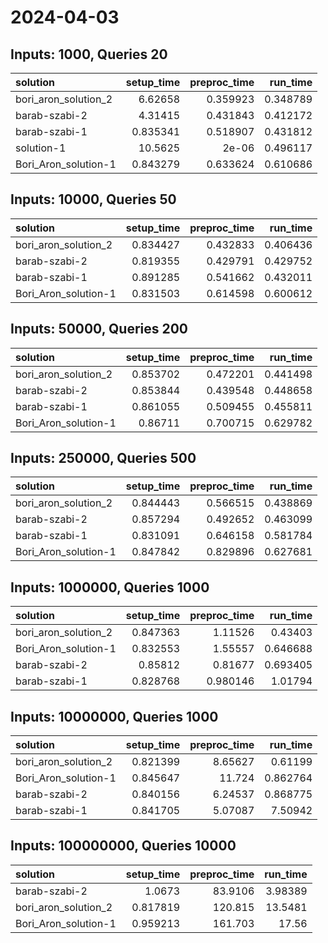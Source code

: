 # 2024-04-03

## Inputs: 1000, Queries 20

| solution             |   setup_time |   preproc_time |   run_time |
|:---------------------|-------------:|---------------:|-----------:|
| bori_aron_solution_2 |     6.62658  |       0.359923 |   0.348789 |
| barab-szabi-2        |     4.31415  |       0.431843 |   0.412172 |
| barab-szabi-1        |     0.835341 |       0.518907 |   0.431812 |
| solution-1           |    10.5625   |       2e-06    |   0.496117 |
| Bori_Aron_solution-1 |     0.843279 |       0.633624 |   0.610686 |

## Inputs: 10000, Queries 50

| solution             |   setup_time |   preproc_time |   run_time |
|:---------------------|-------------:|---------------:|-----------:|
| bori_aron_solution_2 |     0.834427 |       0.432833 |   0.406436 |
| barab-szabi-2        |     0.819355 |       0.429791 |   0.429752 |
| barab-szabi-1        |     0.891285 |       0.541662 |   0.432011 |
| Bori_Aron_solution-1 |     0.831503 |       0.614598 |   0.600612 |

## Inputs: 50000, Queries 200

| solution             |   setup_time |   preproc_time |   run_time |
|:---------------------|-------------:|---------------:|-----------:|
| bori_aron_solution_2 |     0.853702 |       0.472201 |   0.441498 |
| barab-szabi-2        |     0.853844 |       0.439548 |   0.448658 |
| barab-szabi-1        |     0.861055 |       0.509455 |   0.455811 |
| Bori_Aron_solution-1 |     0.86711  |       0.700715 |   0.629782 |

## Inputs: 250000, Queries 500

| solution             |   setup_time |   preproc_time |   run_time |
|:---------------------|-------------:|---------------:|-----------:|
| bori_aron_solution_2 |     0.844443 |       0.566515 |   0.438869 |
| barab-szabi-2        |     0.857294 |       0.492652 |   0.463099 |
| barab-szabi-1        |     0.831091 |       0.646158 |   0.581784 |
| Bori_Aron_solution-1 |     0.847842 |       0.829896 |   0.627681 |

## Inputs: 1000000, Queries 1000

| solution             |   setup_time |   preproc_time |   run_time |
|:---------------------|-------------:|---------------:|-----------:|
| bori_aron_solution_2 |     0.847363 |       1.11526  |   0.43403  |
| Bori_Aron_solution-1 |     0.832553 |       1.55557  |   0.646688 |
| barab-szabi-2        |     0.85812  |       0.81677  |   0.693405 |
| barab-szabi-1        |     0.828768 |       0.980146 |   1.01794  |

## Inputs: 10000000, Queries 1000

| solution             |   setup_time |   preproc_time |   run_time |
|:---------------------|-------------:|---------------:|-----------:|
| bori_aron_solution_2 |     0.821399 |        8.65627 |   0.61199  |
| Bori_Aron_solution-1 |     0.845647 |       11.724   |   0.862764 |
| barab-szabi-2        |     0.840156 |        6.24537 |   0.868775 |
| barab-szabi-1        |     0.841705 |        5.07087 |   7.50942  |

## Inputs: 100000000, Queries 10000

| solution             |   setup_time |   preproc_time |   run_time |
|:---------------------|-------------:|---------------:|-----------:|
| barab-szabi-2        |     1.0673   |        83.9106 |    3.98389 |
| bori_aron_solution_2 |     0.817819 |       120.815  |   13.5481  |
| Bori_Aron_solution-1 |     0.959213 |       161.703  |   17.56    |